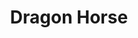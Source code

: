 ---
layout: place
title: Dragon Horse
permalink: /california/san-francisco/dragon-horse.html
stateAbbr: CA
stateName: California
cityName: San Francisco
seo:
  type: restaurant
  links: http://www.dragonhorsesf.com/
place_id: ChIJc4jk1ZWBhYARkZIS5HmVER8
photos:
  - name: >-
      places/ChIJc4jk1ZWBhYARkZIS5HmVER8/photos/AeeoHcKZG1zfujLuDx8vQGIQOhrWhKuUG3RwdJig7VAtyJa8kbbz65-B4zwcqro-v0OgfxuN8apcI9cyCsYv95Aw3Dgbjryx28idIjsJ7v7eLRmSajsd2nPMXK8nT-H8JYWV8p6o494eXghCJWzm2fa2a5iH8cybgbSkYe1tu3eksNHD7gc1dH8H5-_fgP3fSBCwWzAjUbHg_3ozYstrMp919r_gGtHAbYot9a5mwLPdG72I_4FhqGifn6ZNLt9afxcu5KZiTQFFp7D3styLenbCNgNv5nuTEYQPA2m5PcGLs1Or4A
    widthPx: 4032
    heightPx: 3024
    authorAttributions:
      - displayName: Dragon Horse
        uri: https://maps.google.com/maps/contrib/114527877418707112746
        photoUri: >-
          https://lh3.googleusercontent.com/a-/ALV-UjXexCV_ZscDvLu0OzXz2qMrh7ByR7XmxBG1fQQXFOuONP_rw98=s100-p-k-no-mo
    flagContentUri: >-
      https://www.google.com/local/imagery/report/?cb_client=maps_api_places.places_api&image_key=!1e10!2sAF1QipPxvqy_sXiG1-FjAbRImSm8oT8l_XqsOHQvGbPa&hl=en-US
    googleMapsUri: >-
      https://www.google.com/maps/place//data=!3m4!1e2!3m2!1sAF1QipPxvqy_sXiG1-FjAbRImSm8oT8l_XqsOHQvGbPa!2e10!4m2!3m1!1s0x80858195d5e48873:0x1f119579e4129291
  - name: >-
      places/ChIJc4jk1ZWBhYARkZIS5HmVER8/photos/AeeoHcK5bDt1NxA4_6fVmAcTKMRp0o5J8kh8_bPj2JV9oULWktg5YOX1xFFSJimTdvPdD2o5c8Dnfcbip0qO2sJk4fcZMj5jr8vFUHmfkI7HY-33yciuhA7kfXjX_fgmz_lApkXsM8Gfc9v6FMBdanbJeC3zd-C_rD0hh2IrZJnggQhOOVrVhfyrtDnsLrQE1HAsF6S-HOb97hqT0GFZiSeU8VVDmo1ZnSMOfoGdJTAnxrkUn6I0-yLa6yFnjKM9qe-VOHFzhsgOktg7Rt1GPhcfS69OxWgI9JQKuCAVni8tsmFluw
    widthPx: 940
    heightPx: 530
    authorAttributions:
      - displayName: Dragon Horse
        uri: https://maps.google.com/maps/contrib/114527877418707112746
        photoUri: >-
          https://lh3.googleusercontent.com/a-/ALV-UjXexCV_ZscDvLu0OzXz2qMrh7ByR7XmxBG1fQQXFOuONP_rw98=s100-p-k-no-mo
    flagContentUri: >-
      https://www.google.com/local/imagery/report/?cb_client=maps_api_places.places_api&image_key=!1e10!2sAF1QipP-_Id-ccn9zFivPLoEtj4LwX2JmKRMAo1BQe6j&hl=en-US
    googleMapsUri: >-
      https://www.google.com/maps/place//data=!3m4!1e2!3m2!1sAF1QipP-_Id-ccn9zFivPLoEtj4LwX2JmKRMAo1BQe6j!2e10!4m2!3m1!1s0x80858195d5e48873:0x1f119579e4129291
  - name: >-
      places/ChIJc4jk1ZWBhYARkZIS5HmVER8/photos/AeeoHcLR0x2J3ZbTiK8egkWCCVmGPC0i0hajy-p8aYvco19AMvQMREFRyzhI6VLjvzixydcvF-HFkaoMqDSPp4RKQI3JBKQcHl8w01PjmQkyaCENY6EFbelSF_yQxIEMFUxGnyrqMonOHXlx7AyGChrNdKXh2xUVpgA1SJGzoKDYh7tmQSnCnwTnh1y6sgvhsNMZsHcv8fAJCrJpRiALbKUo4Z8ZfJ6BWkws0kbYD2B-qQji9Jik2quT7N5mkLSm1riKSshKpJjNnhA-lnT74U2_K9BTNP6_QckkhfHGwCw3uPxs-w
    widthPx: 1080
    heightPx: 1374
    authorAttributions:
      - displayName: Dragon Horse
        uri: https://maps.google.com/maps/contrib/114527877418707112746
        photoUri: >-
          https://lh3.googleusercontent.com/a-/ALV-UjXexCV_ZscDvLu0OzXz2qMrh7ByR7XmxBG1fQQXFOuONP_rw98=s100-p-k-no-mo
    flagContentUri: >-
      https://www.google.com/local/imagery/report/?cb_client=maps_api_places.places_api&image_key=!1e10!2sAF1QipPfnheAn9MQwh61W0SVbv3hMGr5LjyzV622Cq5k&hl=en-US
    googleMapsUri: >-
      https://www.google.com/maps/place//data=!3m4!1e2!3m2!1sAF1QipPfnheAn9MQwh61W0SVbv3hMGr5LjyzV622Cq5k!2e10!4m2!3m1!1s0x80858195d5e48873:0x1f119579e4129291
  - name: >-
      places/ChIJc4jk1ZWBhYARkZIS5HmVER8/photos/AeeoHcLe0xrDJuIw6_w1LqBhqNJRqFUjDG42xeeZ3qctAla_WwhUFju2GkGWGQkJLkKahdOuNhAY6EK4Y_oMyKaOde8UTzh43MTptO1qlojuRN0XPsep6LRjKk0K9A_6mqy7bJhYr6swyqh6APjIvNeN2HRcukqy2_45guuXqd2lX4DvQSEH35JnkXYS_SWrU8r0au62Mnhar_J2raCejC1ep9YdG9AoZ398akyeRFm9bzWLgC0HYHk7kRpoPiJtDORJ0pB72zhPwxUQYR7DdBAlGCETHEasaBx41ioY3uYIO6DJUDDyYqzg8rM_suf_dvue00w2KqO1SO2edKerQvRoCVkc8A3jJBulcaQN8Dw11OHrHkwPG66Gt1Zebh0cOZFpI0oePXS5xSVx4C0xp_YS-9cRk_ZQjbMlh9pEgKbP69u_-Q
    widthPx: 3024
    heightPx: 3024
    authorAttributions:
      - displayName: AJ F
        uri: https://maps.google.com/maps/contrib/103450606892757072427
        photoUri: >-
          https://lh3.googleusercontent.com/a/ACg8ocK7Qgo4BA7Cgo_TVciWbg_YLYdtDavn43Fndp6usAilc7ggow=s100-p-k-no-mo
    flagContentUri: >-
      https://www.google.com/local/imagery/report/?cb_client=maps_api_places.places_api&image_key=!1e10!2sCIHM0ogKEICAgIC_y8fsYw&hl=en-US
    googleMapsUri: >-
      https://www.google.com/maps/place//data=!3m4!1e2!3m2!1sCIHM0ogKEICAgIC_y8fsYw!2e10!4m2!3m1!1s0x80858195d5e48873:0x1f119579e4129291
  - name: >-
      places/ChIJc4jk1ZWBhYARkZIS5HmVER8/photos/AeeoHcJuw5A9ZcGtJC8evBn_EAj2bTc2HX7BgoBhuXHRLiWwApfZjvIPS7f6XvtAMMKAvkWETyNktS8hd3jmdUOOYTdXbRk6eymtByFVIP4BecnOUX449JTZzvT_M-oqmY3vrD7NmCRIXlh1VsbJt5v_v1bS_j3-4034IYePgYVuuMOLhYwMcjVddskrCsP0fu260g6Tp4PsycJQy02dY7oMCP05_ec5YwYsOWwewIoDW6Tj0YfzXxYKih-TEyywoV_y1x-iJgL6xtpiY8LuyA3BbXnBH8ICoTZml2Xluc4GCW8ELg
    widthPx: 1284
    heightPx: 1582
    authorAttributions:
      - displayName: Dragon Horse
        uri: https://maps.google.com/maps/contrib/114527877418707112746
        photoUri: >-
          https://lh3.googleusercontent.com/a-/ALV-UjXexCV_ZscDvLu0OzXz2qMrh7ByR7XmxBG1fQQXFOuONP_rw98=s100-p-k-no-mo
    flagContentUri: >-
      https://www.google.com/local/imagery/report/?cb_client=maps_api_places.places_api&image_key=!1e10!2sAF1QipNEB2Y1QvsVf_-hMXRlUwkBT5SgQBZ1GK0ziDNT&hl=en-US
    googleMapsUri: >-
      https://www.google.com/maps/place//data=!3m4!1e2!3m2!1sAF1QipNEB2Y1QvsVf_-hMXRlUwkBT5SgQBZ1GK0ziDNT!2e10!4m2!3m1!1s0x80858195d5e48873:0x1f119579e4129291
  - name: >-
      places/ChIJc4jk1ZWBhYARkZIS5HmVER8/photos/AeeoHcLpkeeQmA7PlfJU4fFnGpoNuPeY4a91fRA8Y1CTdatEFjk-xEs47N-lmyZkFOUZiRPRsGUfGwyuwntgVm9CvyQU3P3D05S1rCZ1-GCScpr2Jl0FVZwT0fJxuU1kJ7K14E1uCugzI9D-0D7ePcxT_NRe3RwBzW1AI04927UTq2w64onifW8mnkha2WDLLUf3q8Pt6hA9C1ILLRCletOMYvvb8zJsOpbLmsQpn0GKc4TEi3aFsP-FZ8JUY4sBzOtfozpRAzA3e8pVTUD6tQ3hM16IEwRfuKT9XvslzyKuRe7cMw
    widthPx: 1440
    heightPx: 1439
    authorAttributions:
      - displayName: Dragon Horse
        uri: https://maps.google.com/maps/contrib/114527877418707112746
        photoUri: >-
          https://lh3.googleusercontent.com/a-/ALV-UjXexCV_ZscDvLu0OzXz2qMrh7ByR7XmxBG1fQQXFOuONP_rw98=s100-p-k-no-mo
    flagContentUri: >-
      https://www.google.com/local/imagery/report/?cb_client=maps_api_places.places_api&image_key=!1e10!2sAF1QipOLki70460iEu9q-IyuAUkFj2K2y6DKT1ocnLKB&hl=en-US
    googleMapsUri: >-
      https://www.google.com/maps/place//data=!3m4!1e2!3m2!1sAF1QipOLki70460iEu9q-IyuAUkFj2K2y6DKT1ocnLKB!2e10!4m2!3m1!1s0x80858195d5e48873:0x1f119579e4129291
  - name: >-
      places/ChIJc4jk1ZWBhYARkZIS5HmVER8/photos/AeeoHcIV66LyMsfPV-3lS_n58fkoEZG2dJALICNwHCAJURz0qYAA2HgKMOfQumit71vdar85vd08DXqTLnJ9ZOcyQeKZNV_p8Ck802_SVRwYWnUezdo3-SbgmhvBtuwA2haD3wuSBS39m4of596okqZZKTQGSfpXrsKhB7tp37SHdZt7CRo8TKfvmTERhYeMuqLygs09Nd-f-lCs5POBBzZvdVgbRVmigW-XqRYHHLPQlbsTfIeeob2AELsHzn5mlQOj-kcvAtxq9G2bWD4HdYJ3zdb8-bEDD4U_Y1Boh-B6VHS8UOQ0Tiz5yCeLQd2hUdM9F8-Z2ilDj2rgm96ZvL4Y2X7rM-eC-6_a8hbcr4zK9vPvgIsT4LNs0Ao8huy_nTy0qmNXl6xf3u4f408h_w0jwVqYvsNma0mvg65MxI_53fpPAA
    widthPx: 4080
    heightPx: 3072
    authorAttributions:
      - displayName: Shelby Rice
        uri: https://maps.google.com/maps/contrib/104253380492552411968
        photoUri: >-
          https://lh3.googleusercontent.com/a-/ALV-UjW1ozRUgpfN01gcEyi3YJocnym0gELkHxji89ueAN_tRAxk-ags=s100-p-k-no-mo
    flagContentUri: >-
      https://www.google.com/local/imagery/report/?cb_client=maps_api_places.places_api&image_key=!1e10!2sCIHM0ogKEICAgMCQu6Xvdw&hl=en-US
    googleMapsUri: >-
      https://www.google.com/maps/place//data=!3m4!1e2!3m2!1sCIHM0ogKEICAgMCQu6Xvdw!2e10!4m2!3m1!1s0x80858195d5e48873:0x1f119579e4129291
  - name: >-
      places/ChIJc4jk1ZWBhYARkZIS5HmVER8/photos/AeeoHcLDilH6SygZ4_dpLjopqxodX4YICsQ9g9a0HvsNvdnWTKVPH_eCo_MHTa0LLcRhM35cgkMFOUlcN7WMFkEwLRkbMRjqeQ7BDXb14AKD0lHmDEA--hU4UBXYM001w3tv_5ae2OO02GbX-kQq7yj2rOB4RFOn5wd8mT1hDZ4ZJlmp4ehaf929v7pniycQhoJX2G_Lj4R7iCgnibY7tMrsZEh62gDYGQfn-QMszx2H52_49Gfe_yVsYc-WuFySPes2tCamSWdFJrA-DR8KNG86viyjUHtvrnmR3M-PikbACy-t0lID00fUuy0qefiJydnQ9N4hGORPjqJnpyx2Bi2ZOEWVjXuZ4QL06dNX_7upAcUcO6-T-E2V3kdl1BTSH-hCk2XobkCUNLrKhUGUAWM9pFC32wTI2jpJP5L09irSGEIuGIk
    widthPx: 4000
    heightPx: 3000
    authorAttributions:
      - displayName: John Reese
        uri: https://maps.google.com/maps/contrib/105524580895670869271
        photoUri: >-
          https://lh3.googleusercontent.com/a-/ALV-UjVyV706OFTtVT7Y50QhALIcmAxEA8mgu1KGtjqSh6hMIyX7zS6FIA=s100-p-k-no-mo
    flagContentUri: >-
      https://www.google.com/local/imagery/report/?cb_client=maps_api_places.places_api&image_key=!1e10!2sCIHM0ogKEICAgID9nYL1qwE&hl=en-US
    googleMapsUri: >-
      https://www.google.com/maps/place//data=!3m4!1e2!3m2!1sCIHM0ogKEICAgID9nYL1qwE!2e10!4m2!3m1!1s0x80858195d5e48873:0x1f119579e4129291
  - name: >-
      places/ChIJc4jk1ZWBhYARkZIS5HmVER8/photos/AeeoHcIqBMEWrMCfg8GaYc9vvm6A7pVq9o4BEpgHTPVZp2y42nCEYEF1OS2b1KhmQWHi8XqxTEl9fUcoenmGE20S6B-FIysWDJfB5SH7NiD9aHea_JJ0lM70CzC3rNfC1hn5hur6upTxF64J0iwkEspdEeQ0WJgkApnUjG8m-RvArbtD3Eo84AIB1JEoSbPLGp9ElTUWnk6o2QZYo5Vy58FiaYoGlFdzXJ7WFYURvTf5Go9uXY4LBUupazCXkm-0WhJdi8QQSrGg6qUeGVtak47HzWFzNnDXtuMM0eylbqXy7xqSxQ
    widthPx: 1280
    heightPx: 834
    authorAttributions:
      - displayName: Dragon Horse
        uri: https://maps.google.com/maps/contrib/114527877418707112746
        photoUri: >-
          https://lh3.googleusercontent.com/a-/ALV-UjXexCV_ZscDvLu0OzXz2qMrh7ByR7XmxBG1fQQXFOuONP_rw98=s100-p-k-no-mo
    flagContentUri: >-
      https://www.google.com/local/imagery/report/?cb_client=maps_api_places.places_api&image_key=!1e10!2sAF1QipN6sNpKgHat95hCIeMBV12_Yr-uhFF8MeQIU0Mx&hl=en-US
    googleMapsUri: >-
      https://www.google.com/maps/place//data=!3m4!1e2!3m2!1sAF1QipN6sNpKgHat95hCIeMBV12_Yr-uhFF8MeQIU0Mx!2e10!4m2!3m1!1s0x80858195d5e48873:0x1f119579e4129291
  - name: >-
      places/ChIJc4jk1ZWBhYARkZIS5HmVER8/photos/AeeoHcJrC-zVhK3ojGWR5A2soB-GtUtlUycX-IeatQvggz9bKgbpkGyD-5DrgMOPzb6BvzMM3D8bE2KXpqNxrvgt9xjGyGcN3QSfh17N0dUGOQdcfGrZHaTGX061OGZa87N8EgBOUJHp7lOY5WuCxYCLVuGvWZwTMJbFaS6RKuaHClSHGnq0vMg1XfxGgbPIRdn0y9Dfg_J0Qq7FtKoL1if1wtnQoeQ6RZpuWLNqOX2b7W1gMyPlhSE3YNwocIxecAzKxInrSXqZbsEJvCA7gs15IXdtD8sPt3IPRg3-XXzVxselFpZDmrxKYAVoKk0brbcpLzsEDP2Oaq9HIWtC5tvgYfVxiCHm1qLdRRkwoX4medKdaERo7Rai6QZYRycpQwWivsQK5rDSUizN4gnS3t0JkC9aeK2ENmP38W6IWxNf808kJg
    widthPx: 4080
    heightPx: 3072
    authorAttributions:
      - displayName: Shelby Rice
        uri: https://maps.google.com/maps/contrib/104253380492552411968
        photoUri: >-
          https://lh3.googleusercontent.com/a-/ALV-UjW1ozRUgpfN01gcEyi3YJocnym0gELkHxji89ueAN_tRAxk-ags=s100-p-k-no-mo
    flagContentUri: >-
      https://www.google.com/local/imagery/report/?cb_client=maps_api_places.places_api&image_key=!1e10!2sCIHM0ogKEICAgMCQu6XvTw&hl=en-US
    googleMapsUri: >-
      https://www.google.com/maps/place//data=!3m4!1e2!3m2!1sCIHM0ogKEICAgMCQu6XvTw!2e10!4m2!3m1!1s0x80858195d5e48873:0x1f119579e4129291
address: 917 Folsom St, San Francisco, CA 94107, USA
street: 917 Folsom St
city: San Francisco
state: CA
zip: '94107'
country: USA
neighborhood: SoMa
latitude: '37.779760'
longitude: '-122.403588'
accessibility_options:
  wheelchairAccessibleEntrance: true
  wheelchairAccessibleRestroom: true
  wheelchairAccessibleSeating: true
business_status: OPERATIONAL
name: Dragon Horse
google_maps_links:
  directionsUri: >-
    https://www.google.com/maps/dir//''/data=!4m7!4m6!1m1!4e2!1m2!1m1!1s0x80858195d5e48873:0x1f119579e4129291!3e0
  placeUri: https://maps.google.com/?cid=2238734840529851025
  writeAReviewUri: >-
    https://www.google.com/maps/place//data=!4m3!3m2!1s0x80858195d5e48873:0x1f119579e4129291!12e1
  reviewsUri: >-
    https://www.google.com/maps/place//data=!4m4!3m3!1s0x80858195d5e48873:0x1f119579e4129291!9m1!1b1
  photosUri: >-
    https://www.google.com/maps/place//data=!4m3!3m2!1s0x80858195d5e48873:0x1f119579e4129291!10e5
primary_type: Japanese Restaurant
opening_hours:
  regular: null
  current: null
secondary_opening_hours:
  regular:
    weekdayDescriptions: null
    type: null
  current:
    weekdayDescriptions: null
    type: null
phone: (415) 324-4742
price_level: PRICE_LEVEL_MODERATE
price_range: $30 &ndash; $50
rating: '4.7'
rating_count: 0
website: http://www.dragonhorsesf.com/
description: >-
  Explore Dragon Horse in San Francisco$$$Dragon Horse in San Francisco, CA,
  stands out as a vibrant Japanese restaurant blending lively ambiance with
  creative culinary offerings, including an array of inventive cocktails and a
  dedicated space for karaoke enthusiasts. This spot highlights fresh flavors in
  its Japanese-inspired dishes, making it an ideal choice for those seeking
  authentic tastes in a welcoming setting with thoughtful accessibility
  features. Patrons can enjoy a variety of options like expertly prepared bites
  and drinks, perfect for casual gatherings or special occasions in the heart of
  the city. Whether you're in the mood for something light or a full meal, the
  moderate pricing adds to its appeal as a go-to destination for Japanese places
  near me.
generative_summary: >-
  Explore Dragon Horse in San Francisco$$$Dragon Horse in San Francisco, CA,
  stands out as a vibrant Japanese restaurant blending lively ambiance with
  creative culinary offerings, including an array of inventive cocktails and a
  dedicated space for karaoke enthusiasts. This spot highlights fresh flavors in
  its Japanese-inspired dishes, making it an ideal choice for those seeking
  authentic tastes in a welcoming setting with thoughtful accessibility
  features. Patrons can enjoy a variety of options like expertly prepared bites
  and drinks, perfect for casual gatherings or special occasions in the heart of
  the city. Whether you're in the mood for something light or a full meal, the
  moderate pricing adds to its appeal as a go-to destination for Japanese places
  near me.
generative_disclosure: Summarized by AI using the Grok-3-Mini model.
reviews:
  - name: >-
      places/ChIJc4jk1ZWBhYARkZIS5HmVER8/reviews/ChdDSUhNMG9nS0VJQ0FnTUNRdTZYdnh3RRAB
    relativePublishTimeDescription: a month ago
    rating: 4
    text:
      text: >-
        Overall good value for the area.

        They were out of chicken gizzards so I got the chicken skewers. They
        were well-cooked, but had a strange, almost bitter flavor.

        The nigiri tuna was good.
      languageCode: en
    originalText:
      text: >-
        Overall good value for the area.

        They were out of chicken gizzards so I got the chicken skewers. They
        were well-cooked, but had a strange, almost bitter flavor.

        The nigiri tuna was good.
      languageCode: en
    authorAttribution:
      displayName: Shelby Rice
      uri: https://www.google.com/maps/contrib/104253380492552411968/reviews
      photoUri: >-
        https://lh3.googleusercontent.com/a-/ALV-UjW1ozRUgpfN01gcEyi3YJocnym0gELkHxji89ueAN_tRAxk-ags=s128-c0x00000000-cc-rp-mo-ba6
    publishTime: '2025-03-07T11:02:57.603389Z'
    flagContentUri: >-
      https://www.google.com/local/review/rap/report?postId=ChdDSUhNMG9nS0VJQ0FnTUNRdTZYdnh3RRAB&d=17924085&t=1
    googleMapsUri: >-
      https://www.google.com/maps/reviews/data=!4m6!14m5!1m4!2m3!1sChdDSUhNMG9nS0VJQ0FnTUNRdTZYdnh3RRAB!2m1!1s0x80858195d5e48873:0x1f119579e4129291
  - name: >-
      places/ChIJc4jk1ZWBhYARkZIS5HmVER8/reviews/ChdDSUhNMG9nS0VJQ0FnTUN3aGFudDVRRRAB
    relativePublishTimeDescription: 3 weeks ago
    rating: 5
    text:
      text: >-
        If I could give more stars I would. The food is always delicious, the
        cocktails are incredibly creative and perfectly mixed, and the service
        could not be better.


        Every time I come here is a great experience. I honestly can't say
        enough good things about this restaurant. It's a hidden gem for sure.
      languageCode: en
    originalText:
      text: >-
        If I could give more stars I would. The food is always delicious, the
        cocktails are incredibly creative and perfectly mixed, and the service
        could not be better.


        Every time I come here is a great experience. I honestly can't say
        enough good things about this restaurant. It's a hidden gem for sure.
      languageCode: en
    authorAttribution:
      displayName: Melody
      uri: https://www.google.com/maps/contrib/115676955570713944153/reviews
      photoUri: >-
        https://lh3.googleusercontent.com/a-/ALV-UjUKIFuH5hHorAEpogATu6acaojBimi90wSG8hIOMoF3Bq-LeLmX=s128-c0x00000000-cc-rp-mo
    publishTime: '2025-03-20T01:33:50.111800Z'
    flagContentUri: >-
      https://www.google.com/local/review/rap/report?postId=ChdDSUhNMG9nS0VJQ0FnTUN3aGFudDVRRRAB&d=17924085&t=1
    googleMapsUri: >-
      https://www.google.com/maps/reviews/data=!4m6!14m5!1m4!2m3!1sChdDSUhNMG9nS0VJQ0FnTUN3aGFudDVRRRAB!2m1!1s0x80858195d5e48873:0x1f119579e4129291
  - name: >-
      places/ChIJc4jk1ZWBhYARkZIS5HmVER8/reviews/ChZDSUhNMG9nS0VJQ0FnSURqak9EZlZ3EAE
    relativePublishTimeDescription: 2 months ago
    rating: 2
    text:
      text: >-
        Let me start with the positives - the drinks were really, really good.
        We were big fans of the Onion Cream Cheese and Seaweed Mustard
        cocktails, both of which sound a bit bizarre, but had amazing flavor
        profiles. We also tried the Tomato Jalapeño, Guava Thyme, Smoke Umami,
        and Tea N Strawberry, all of which were very solid.


        The scallop nigiri was really fresh and the karaage & gyudon were
        fragrant and perfectly cooked. The hamachi collar was tender, but had
        some bitter parts (maybe from burnt bits that stuck onto the outside
        from the grill?), but overall, was pretty decent.


        My biggest gripe was with the service. It was a Monday night and wasn’t
        terribly crowded when we arrived. Drinks came out within 20-30 minutes,
        which is a bit slow but acceptable, but the first dish (gyudon) didn’t
        come out until 45 minutes after ordering. The 2 small pieces of scallop
        nigiri, which didn’t even require any cooking, took a full hour. We also
        ordered monkfish liver and hamachi collar and checked with the waitstaff
        2 times on the status of our order because our food was coming out so
        slow. We waited 1.5 hours for these two dishes but they maybe forgot to
        put the order in or and never checked with the kitchen any time we asked
        about our food. When we inquired a third time, they finally checked with
        the chef and said they had run out of the monkfish and only just started
        cooking the hamachi. We ended up subbing the missing monkfish for
        karaage because we were starving.


        The portion sizes for each were also quite small and we had 4 people, so
        it was difficult to fill up on enough food for it to qualify as a proper
        dinner. We had planned to order more, but the food was coming out so
        slowly that we decided to just eat more elsewhere. Also because our food
        took forever, none of our individual dishes came out at the same time,
        so we were awkwardly left watching each other eat.


        The waitstaff was kind and apologetic when we mentioned how long it was
        taking, but the  long wait times soured our experience. Such a shame
        when the food and drinks themselves were quite good.
      languageCode: en
    originalText:
      text: >-
        Let me start with the positives - the drinks were really, really good.
        We were big fans of the Onion Cream Cheese and Seaweed Mustard
        cocktails, both of which sound a bit bizarre, but had amazing flavor
        profiles. We also tried the Tomato Jalapeño, Guava Thyme, Smoke Umami,
        and Tea N Strawberry, all of which were very solid.


        The scallop nigiri was really fresh and the karaage & gyudon were
        fragrant and perfectly cooked. The hamachi collar was tender, but had
        some bitter parts (maybe from burnt bits that stuck onto the outside
        from the grill?), but overall, was pretty decent.


        My biggest gripe was with the service. It was a Monday night and wasn’t
        terribly crowded when we arrived. Drinks came out within 20-30 minutes,
        which is a bit slow but acceptable, but the first dish (gyudon) didn’t
        come out until 45 minutes after ordering. The 2 small pieces of scallop
        nigiri, which didn’t even require any cooking, took a full hour. We also
        ordered monkfish liver and hamachi collar and checked with the waitstaff
        2 times on the status of our order because our food was coming out so
        slow. We waited 1.5 hours for these two dishes but they maybe forgot to
        put the order in or and never checked with the kitchen any time we asked
        about our food. When we inquired a third time, they finally checked with
        the chef and said they had run out of the monkfish and only just started
        cooking the hamachi. We ended up subbing the missing monkfish for
        karaage because we were starving.


        The portion sizes for each were also quite small and we had 4 people, so
        it was difficult to fill up on enough food for it to qualify as a proper
        dinner. We had planned to order more, but the food was coming out so
        slowly that we decided to just eat more elsewhere. Also because our food
        took forever, none of our individual dishes came out at the same time,
        so we were awkwardly left watching each other eat.


        The waitstaff was kind and apologetic when we mentioned how long it was
        taking, but the  long wait times soured our experience. Such a shame
        when the food and drinks themselves were quite good.
      languageCode: en
    authorAttribution:
      displayName: Stephanie Yang
      uri: https://www.google.com/maps/contrib/103804743883823309353/reviews
      photoUri: >-
        https://lh3.googleusercontent.com/a/ACg8ocKPUtd3EEhm3Mp_nRhtUVAMhlGN3Wuv0tCxmm_FkerOMw1coQ=s128-c0x00000000-cc-rp-mo
    publishTime: '2025-01-16T05:57:35.066670Z'
    flagContentUri: >-
      https://www.google.com/local/review/rap/report?postId=ChZDSUhNMG9nS0VJQ0FnSURqak9EZlZ3EAE&d=17924085&t=1
    googleMapsUri: >-
      https://www.google.com/maps/reviews/data=!4m6!14m5!1m4!2m3!1sChZDSUhNMG9nS0VJQ0FnSURqak9EZlZ3EAE!2m1!1s0x80858195d5e48873:0x1f119579e4129291
  - name: >-
      places/ChIJc4jk1ZWBhYARkZIS5HmVER8/reviews/ChdDSUhNMG9nS0VJQ0FnSUNfeThmc19RRRAB
    relativePublishTimeDescription: 2 months ago
    rating: 4
    text:
      text: >-
        Restaurant blending Japanese aesthetics with a touch of fantasy.The
        nigiri rolls are very good and Each piece bursts with fresh flavors .The
        Game of Thrones/Camelot-ish-inspired cocktails are a brilliant touch
        that adds an extra layer of fun to the night.Service was prompt and
        friendly, and the staff was knowledgeable about the menu.
      languageCode: en
    originalText:
      text: >-
        Restaurant blending Japanese aesthetics with a touch of fantasy.The
        nigiri rolls are very good and Each piece bursts with fresh flavors .The
        Game of Thrones/Camelot-ish-inspired cocktails are a brilliant touch
        that adds an extra layer of fun to the night.Service was prompt and
        friendly, and the staff was knowledgeable about the menu.
      languageCode: en
    authorAttribution:
      displayName: AJ F
      uri: https://www.google.com/maps/contrib/103450606892757072427/reviews
      photoUri: >-
        https://lh3.googleusercontent.com/a/ACg8ocK7Qgo4BA7Cgo_TVciWbg_YLYdtDavn43Fndp6usAilc7ggow=s128-c0x00000000-cc-rp-mo-ba6
    publishTime: '2025-01-19T02:25:09.192070Z'
    flagContentUri: >-
      https://www.google.com/local/review/rap/report?postId=ChdDSUhNMG9nS0VJQ0FnSUNfeThmc19RRRAB&d=17924085&t=1
    googleMapsUri: >-
      https://www.google.com/maps/reviews/data=!4m6!14m5!1m4!2m3!1sChdDSUhNMG9nS0VJQ0FnSUNfeThmc19RRRAB!2m1!1s0x80858195d5e48873:0x1f119579e4129291
  - name: >-
      places/ChIJc4jk1ZWBhYARkZIS5HmVER8/reviews/ChZDSUhNMG9nS0VJQ0FnSURQdG95V1FREAE
    relativePublishTimeDescription: 4 months ago
    rating: 3
    text:
      text: >-
        Out of the 3 dishes we ordered, dragon horse roll, organic chicken
        skewers, and karaage chicken, the karaage chicken was the only decent
        dish. The sushi tasted pretty low quality like what you’d get from the
        supermarket, and the organic chicken skewers were too salty. For drinks
        we got the flaming dragon and miso peppercorn and ended up preferring
        each other’s drink, so we swapped. I think maybe this place would be
        better for karaoke where the food is just an addition to the
        entertainment.
      languageCode: en
    originalText:
      text: >-
        Out of the 3 dishes we ordered, dragon horse roll, organic chicken
        skewers, and karaage chicken, the karaage chicken was the only decent
        dish. The sushi tasted pretty low quality like what you’d get from the
        supermarket, and the organic chicken skewers were too salty. For drinks
        we got the flaming dragon and miso peppercorn and ended up preferring
        each other’s drink, so we swapped. I think maybe this place would be
        better for karaoke where the food is just an addition to the
        entertainment.
      languageCode: en
    authorAttribution:
      displayName: Corina
      uri: https://www.google.com/maps/contrib/116004891776200542727/reviews
      photoUri: >-
        https://lh3.googleusercontent.com/a-/ALV-UjV6e-1-9sQF3-YZbBc2Yi6yUIGE06a1lsS3fA_HhE1hAinuw4nROQ=s128-c0x00000000-cc-rp-mo-ba5
    publishTime: '2024-12-02T02:45:11.824053Z'
    flagContentUri: >-
      https://www.google.com/local/review/rap/report?postId=ChZDSUhNMG9nS0VJQ0FnSURQdG95V1FREAE&d=17924085&t=1
    googleMapsUri: >-
      https://www.google.com/maps/reviews/data=!4m6!14m5!1m4!2m3!1sChZDSUhNMG9nS0VJQ0FnSURQdG95V1FREAE!2m1!1s0x80858195d5e48873:0x1f119579e4129291
review_summary: >-
  What People Are Buzzing About$$$Folks often rave about the fresh and flavorful
  dishes at this spot, with creative cocktails and tasty sushi options standing
  out as highlights that keep diners coming back for more. While some mention
  occasional waits or smaller portions that might not satisfy bigger appetites,
  the overall experience is lifted by friendly service and a fun atmosphere that
  makes every visit feel special. Many appreciate the solid value, especially
  for quality Japanese fare in a bustling area, making it a reliable pick for
  anyone hunting for top-rated sushi nearby. Despite a few mixed notes on
  timing, the positive vibes around the inventive drinks and fresh ingredients
  help maintain an upbeat feel, encouraging visitors to give it a try for a
  memorable meal.
review_disclosure: Summarized by AI using the Grok-3-Mini model.
parking_options:
  freeStreetParking: true
  paidStreetParking: true
payment_options:
  acceptsCreditCards: true
  acceptsCashOnly: false
  acceptsNfc: false
allow_dogs: null
curbside_pickup: true
delivery: true
dine_in: true
good_for_children: true
good_for_groups: true
good_for_sports: true
live_music: false
menu_for_children: false
outdoor_seating: false
reservable: true
restroom: true
serves_beer: true
serves_breakfast: null
serves_brunch: null
serves_cocktails: true
serves_coffee: null
serves_dinner: true
serves_dessert: true
serves_lunch: true
serves_vegetarian_food: null
serves_wine: true
takeout: true
update_category: pro
places_description: null

---